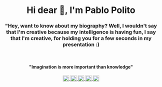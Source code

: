 <!--Apresentation-->
<h1 align="center">Hi dear 👋, I'm Pablo Polito</h1>
<h3 align="center">
"Hey, want to know about my biography? Well, I wouldn't say that I'm creative because my intelligence is having fun, I say that I'm creative, for holding you for a few seconds in my presentation :)</h3> </br><h4 align="center">"Imagination is more important than knowledge"</h4>

<!--Social Medias-->
<p align="center">
<a href="https://codepen.io/pablopolito" target="_blank">
  <img align="center" src="https://seeklogo.com/images/C/codepen-logo-1B85489666-seeklogo.com.png" alt="codepen.io" height="20" width="20" />
</a>
  
<a href="https://pt.stackoverflow.com/users/130849/pablo-polito" target="_blank">
  <img align="center" src="https://upload.wikimedia.org/wikipedia/commons/thumb/e/ef/Stack_Overflow_icon.svg/768px-Stack_Overflow_icon.svg.png" alt="stackoverflow" height="20" width="20" />
</a>
  
<a href="https://linkedin.com/in/pablopolito" target="_blank">
  <img align="center" src="https://cdn.icon-icons.com/icons2/792/PNG/512/LINKEDIN_icon-icons.com_65538.png" alt="linkedin" height="20" width="20" />
</a>
   
<a href="https://codesandbox.io/u/PabloPolito" target="_blank">
  <img align="center" src="https://ci.codesandbox.io/static/favicon.ico" alt="cidesandbox" height="20" width="20" />
</a>
  
<a href="https://instagram.com/pabloppolito" target="_blank">
  <img align="center" src="https://cdn.icon-icons.com/icons2/792/PNG/512/INSTAGRAM_icon-icons.com_65535.png" alt="instagram" height="20" width="20" text="white"/>
</a>
</p>
